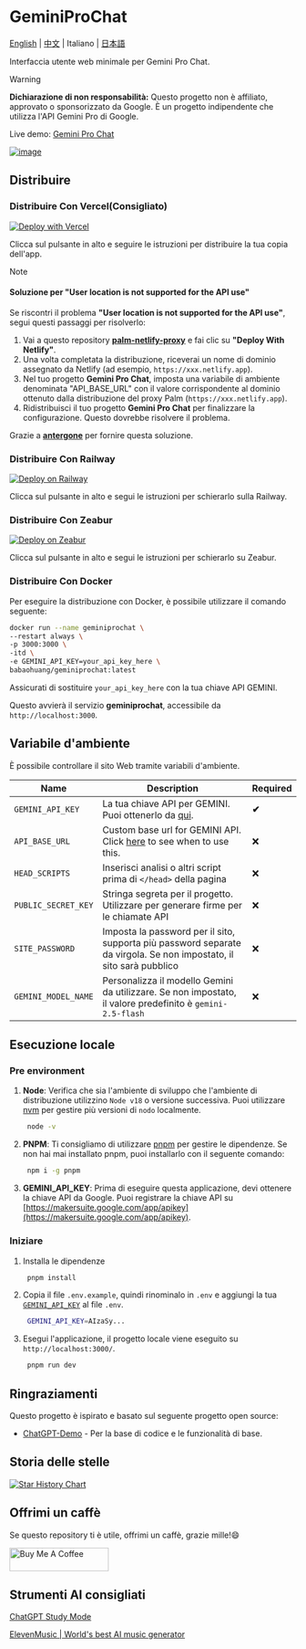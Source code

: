 # GeminiProChat

[English](README.md) | [中文](README_cn.md) | Italiano | [日本語](README_jp.md)

Interfaccia utente web minimale per Gemini Pro Chat.

> [!WARNING]
> **Dichiarazione di non responsabilità:** Questo progetto non è affiliato, approvato o sponsorizzato da Google. È un progetto indipendente che utilizza l'API Gemini Pro di Google.

Live demo: [Gemini Pro Chat](https://www.geminiprochat.com)

[![image](https://github.com/babaohuang/GeminiProChat/assets/559171/d02fd440-401a-410d-a112-4b10935624c6)](https://www.geminiprochat.com)

## Distribuire

### Distribuire Con Vercel(Consigliato)

[![Deploy with Vercel](https://vercel.com/button)](https://vercel.com/new/clone?repository-url=https://github.com/babaohuang/GeminiProChat&env=GEMINI_API_KEY&envDescription=Google%20API%20Key%20for%20GeminiProChat&envLink=https://makersuite.google.com/app/apikey&project-name=gemini-pro-chat&repository-name=gemini-pro-chat&demo-title=Gemini%20Pro%20Chat&demo-description=Minimal%20web%20UI%20for%20Gemini%20Pro.&demo-url=https%3A%2F%2Fgeminiprochat.com&demo-image=https%3A%2F%2Fgeminiprochat.com%2Ficon.svg)

Clicca sul pulsante in alto e seguire le istruzioni per distribuire la tua copia dell'app.

> [!NOTE]
>
> #### Soluzione per "User location is not supported for the API use"
> Se riscontri il problema **"User location is not supported for the API use"**, segui questi passaggi per risolverlo:
>
> 1. Vai a questo repository [**palm-netlify-proxy**](https://github.com/antergone/palm-netlify-proxy) e fai clic su **"Deploy With Netlify"**.
> 2. Una volta completata la distribuzione, riceverai un nome di dominio assegnato da Netlify (ad esempio, `https://xxx.netlify.app`).
> 3. Nel tuo progetto **Gemini Pro Chat**, imposta una variabile di ambiente denominata "API_BASE_URL" con il valore corrispondente al dominio ottenuto dalla distribuzione del proxy Palm (`https://xxx.netlify.app`).
> 4. Ridistribuisci il tuo progetto **Gemini Pro Chat** per finalizzare la configurazione. Questo dovrebbe risolvere il problema.
>
> Grazie a [**antergone**](https://github.com/antergone/palm-netlify-proxy) per fornire questa soluzione.
>

### Distribuire Con Railway

[![Deploy on Railway](https://railway.app/button.svg)](https://railway.app/template/v9QL5u?referralCode=tSzmIe)

Clicca sul pulsante in alto e segui le istruzioni per schierarlo sulla Railway.

### Distribuire Con Zeabur

[![Deploy on Zeabur](https://zeabur.com/button.svg)](https://zeabur.com/templates/1103PJ)

Clicca sul pulsante in alto e segui le istruzioni per schierarlo su Zeabur.

### Distribuire Con Docker

Per eseguire la distribuzione con Docker, è possibile utilizzare il comando seguente:

```bash
docker run --name geminiprochat \
--restart always \
-p 3000:3000 \
-itd \
-e GEMINI_API_KEY=your_api_key_here \
babaohuang/geminiprochat:latest
```
Assicurati di sostituire `your_api_key_here` con la tua chiave API GEMINI.

Questo avvierà il servizio **geminiprochat**, accessibile da `http://localhost:3000`.

## Variabile d'ambiente

È possibile controllare il sito Web tramite variabili d'ambiente.

| Name | Description | Required |
| --- | --- | --- |
| `GEMINI_API_KEY` | La tua chiave API per GEMINI. Puoi ottenerlo da [qui](https://makersuite.google.com/app/apikey). | **✔** |
| `API_BASE_URL` | Custom base url for GEMINI API. Click [here](https://github.com/babaohuang/GeminiProChat?tab=readme-ov-file#solution-for-user-location-is-not-supported-for-the-api-use) to see when to use this. | ❌ |
| `HEAD_SCRIPTS` | Inserisci analisi o altri script prima di `</head>` della pagina | ❌ |
| `PUBLIC_SECRET_KEY` | Stringa segreta per il progetto. Utilizzare per generare firme per le chiamate API | ❌ |
| `SITE_PASSWORD` | Imposta la password per il sito, supporta più password separate da virgola. Se non impostato, il sito sarà pubblico | ❌ |
| `GEMINI_MODEL_NAME` | Personalizza il modello Gemini da utilizzare. Se non impostato, il valore predefinito è `gemini-2.5-flash` | ❌ |

## Esecuzione locale

### Pre environment
1. **Node**: Verifica che sia l'ambiente di sviluppo che l'ambiente di distribuzione utilizzino `Node v18` o versione successiva. Puoi utilizzare [nvm](https://github.com/nvm-sh/nvm) per gestire più versioni di `nodo` localmente.

   ```bash
    node -v
   ```

2. **PNPM**: Ti consigliamo di utilizzare [pnpm](https://pnpm.io/) per gestire le dipendenze. Se non hai mai installato pnpm, puoi installarlo con il seguente comando:

   ```bash
    npm i -g pnpm
   ```

3. **GEMINI_API_KEY**: Prima di eseguire questa applicazione, devi ottenere la chiave API da Google. Puoi registrare la chiave API su [https://makersuite.google.com/app/apikey](https://makersuite.google.com/app/apikey).

### Iniziare

1. Installa le dipendenze

   ```bash
    pnpm install
   ```

2. Copia il file `.env.example`, quindi rinominalo in `.env` e aggiungi la tua [`GEMINI_API_KEY`](https://makersuite.google.com/app/apikey) al file `.env`.

   ```bash
    GEMINI_API_KEY=AIzaSy...
   ```

3. Esegui l'applicazione, il progetto locale viene eseguito su `http://localhost:3000/`.

   ```bash
    pnpm run dev
   ```

## Ringraziamenti

Questo progetto è ispirato e basato sul seguente progetto open source:

- [ChatGPT-Demo](https://github.com/anse-app/chatgpt-demo) - Per la base di codice e le funzionalità di base.

## Storia delle stelle

[![Star History Chart](https://api.star-history.com/svg?repos=babaohuang/geminiprochat&type=Timeline)](https://star-history.com/#babaohuang/geminiprochat&Timeline)

## Offrimi un caffè

Se questo repository ti è utile, offrimi un caffè, grazie mille!😄

<a href="https://www.buymeacoffee.com/babaohuang" target="_blank"><img src="https://cdn.buymeacoffee.com/buttons/default-orange.png" alt="Buy Me A Coffee" height="41" width="174"></a>

## Strumenti AI consigliati

[ChatGPT Study Mode](https://gptstudymode.com?utm_source=geminiprochatgithub)

[ElevenMusic | World's best AI music generator](https://elevenmusic.ai?utm_source=geminiprochatgithub)
